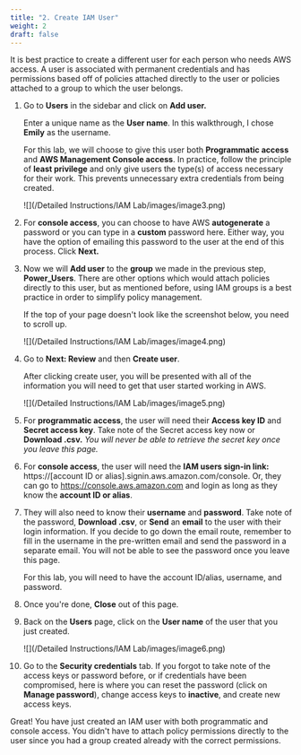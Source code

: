 ```yaml
---
title: "2. Create IAM User"
weight: 2
draft: false
---
```


It is best practice to create a different user for each person who needs
AWS access. A user is associated with permanent credentials and has
permissions based off of policies attached directly to the user or
policies attached to a group to which the user belongs.

1.  Go to **Users** in the sidebar and click on **Add user.**

	Enter a unique name as the **User name**. In this walkthrough, I chose
	**Emily** as the username.
	
	For this lab, we will choose to give this user both **Programmatic
	access** and **AWS Management Console access**. In practice, follow the
	principle of **least privilege** and only give users the type(s) of
	access necessary for their work. This prevents unnecessary extra
	credentials from being created.
	
	![](/Detailed Instructions/IAM Lab/images/image3.png)

2. For **console access**, you can choose to have AWS **autogenerate** a
password or you can type in a **custom** password here. Either way, you
have the option of emailing this password to the user at the end of this
process. Click **Next.**

3. Now we will **Add user** to the **group** we made in the previous step,
**Power\_Users**. There are other options which would attach policies
directly to this user, but as mentioned before, using IAM groups is a
best practice in order to simplify policy management.

	If the top of your page doesn't look like the screenshot below, you need
to scroll up.

	![](/Detailed Instructions/IAM Lab/images/image4.png)

4. Go to **Next: Review** and then **Create user**.

	After clicking create user, you will be presented with all of the
information you will need to get that user started working in AWS.

	![](/Detailed Instructions/IAM Lab/images/image5.png)

5. For **programmatic access**, the user will need their **Access key ID**
and **Secret access key**. Take note of the Secret access key now or
**Download .csv.** *You will never be able to retrieve the secret key
once you leave this page.*

6. For **console access**, the user will need the **IAM users sign-in
link:** https://\[account ID or alias\].signin.aws.amazon.com/console.
Or, they can go to https://console.aws.amazon.com and login as long as
they know the **account ID or alias**.

7. They will also need to know their **username** and **password**. Take
note of the password, **Download .csv**, or **Send** an **email** to the
user with their login information. If you decide to go down the email
route, remember to fill in the username in the pre-written email and
send the password in a separate email. You will not be able to see the
password once you leave this page.

	For this lab, you will need to have the account ID/alias, username, and
password.

8. Once you're done, **Close** out of this page.

9. Back on the **Users** page, click on the **User name** of the user that
you just created.

	![](/Detailed Instructions/IAM Lab/images/image6.png)

10. Go to the **Security credentials** tab. If you forgot to take note of
the access keys or password before, or if credentials have been
compromised, here is where you can reset the password (click on **Manage
password**), change access keys to **inactive**, and create new access
keys.

Great! You have just created an IAM user with both programmatic and
console access. You didn't have to attach policy permissions directly to
the user since you had a group created already with the correct
permissions.
